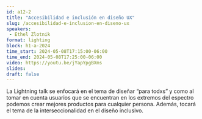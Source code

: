 ```yaml
---
id: a12-2
title: "Accesibilidad e inclusión en diseño UX"
slug: /accesibilidad-e-inclusion-en-diseno-ux
speakers:
 - Ethel Zlotnik
format: lighting
block: h1-a-2024
time_start: 2024-05-08T17:15:00-06:00
time_end: 2024-05-08T17:25:00-06:00
video: https://youtu.be/jYapYpgBXms
slides:
draft: false
---
```


La Lightning talk se enfocará en el tema de diseñar “para todxs” y como al tomar en cuenta usuarios que se encuentran en los extremos del espectro podemos crear mejores productos para cualquier persona. Además, tocará el tema de la interseccionalidad en el diseño inclusivo.